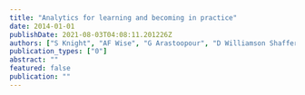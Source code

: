 ```yaml
---
title: "Analytics for learning and becoming in practice"
date: 2014-01-01
publishDate: 2021-08-03T04:08:11.201226Z
authors: ["S Knight", "AF Wise", "G Arastoopour", "D Williamson Shaffer", " ..."]
publication_types: ["0"]
abstract: ""
featured: false
publication: ""
---
```


